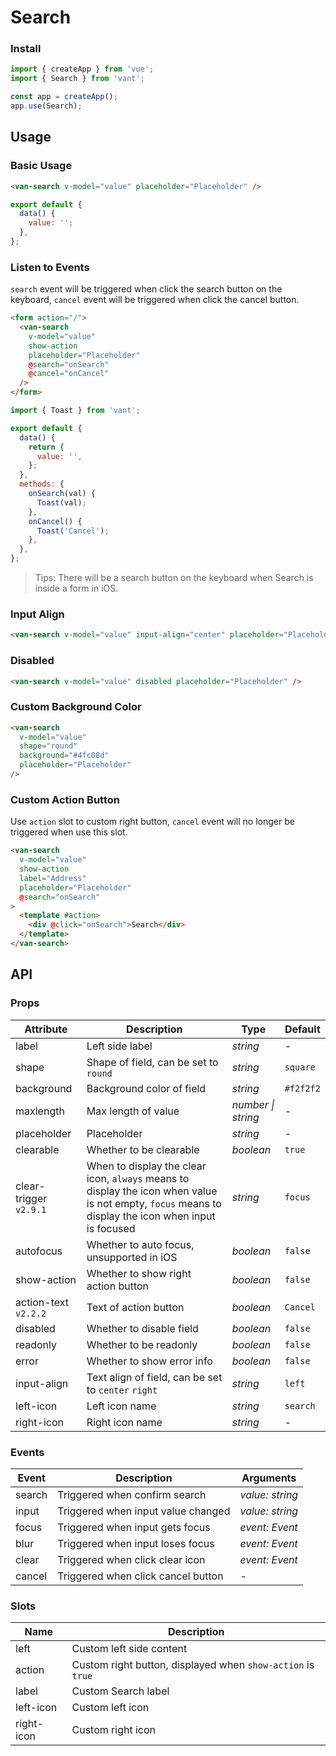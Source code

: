 # Search

### Install

```js
import { createApp } from 'vue';
import { Search } from 'vant';

const app = createApp();
app.use(Search);
```

## Usage

### Basic Usage

```html
<van-search v-model="value" placeholder="Placeholder" />
```

```js
export default {
  data() {
    value: '';
  },
};
```

### Listen to Events

`search` event will be triggered when click the search button on the keyboard, `cancel` event will be triggered when click the cancel button.

```html
<form action="/">
  <van-search
    v-model="value"
    show-action
    placeholder="Placeholder"
    @search="onSearch"
    @cancel="onCancel"
  />
</form>
```

```js
import { Toast } from 'vant';

export default {
  data() {
    return {
      value: '',
    };
  },
  methods: {
    onSearch(val) {
      Toast(val);
    },
    onCancel() {
      Toast('Cancel');
    },
  },
};
```

> Tips: There will be a search button on the keyboard when Search is inside a form in iOS.

### Input Align

```html
<van-search v-model="value" input-align="center" placeholder="Placeholder" />
```

### Disabled

```html
<van-search v-model="value" disabled placeholder="Placeholder" />
```

### Custom Background Color

```html
<van-search
  v-model="value"
  shape="round"
  background="#4fc08d"
  placeholder="Placeholder"
/>
```

### Custom Action Button

Use `action` slot to custom right button, `cancel` event will no longer be triggered when use this slot.

```html
<van-search
  v-model="value"
  show-action
  label="Address"
  placeholder="Placeholder"
  @search="onSearch"
>
  <template #action>
    <div @click="onSearch">Search</div>
  </template>
</van-search>
```

## API

### Props

| Attribute | Description | Type | Default |
| --- | --- | --- | --- |
| label | Left side label | _string_ | - |
| shape | Shape of field, can be set to `round` | _string_ | `square` |
| background | Background color of field | _string_ | `#f2f2f2` |
| maxlength | Max length of value | _number \| string_ | - |
| placeholder | Placeholder | _string_ | - |
| clearable | Whether to be clearable | _boolean_ | `true` |
| clear-trigger `v2.9.1` | When to display the clear icon, `always` means to display the icon when value is not empty, `focus` means to display the icon when input is focused | _string_ | `focus` |
| autofocus | Whether to auto focus, unsupported in iOS | _boolean_ | `false` |
| show-action | Whether to show right action button | _boolean_ | `false` |
| action-text `v2.2.2` | Text of action button | _boolean_ | `Cancel` |
| disabled | Whether to disable field | _boolean_ | `false` |
| readonly | Whether to be readonly | _boolean_ | `false` |
| error | Whether to show error info | _boolean_ | `false` |
| input-align | Text align of field, can be set to `center` `right` | _string_ | `left` |
| left-icon | Left icon name | _string_ | `search` |
| right-icon | Right icon name | _string_ | - |

### Events

| Event  | Description                        | Arguments       |
| ------ | ---------------------------------- | --------------- |
| search | Triggered when confirm search      | _value: string_ |
| input  | Triggered when input value changed | _value: string_ |
| focus  | Triggered when input gets focus    | _event: Event_  |
| blur   | Triggered when input loses focus   | _event: Event_  |
| clear  | Triggered when click clear icon    | _event: Event_  |
| cancel | Triggered when click cancel button | -               |

### Slots

| Name       | Description                                                 |
| ---------- | ----------------------------------------------------------- |
| left       | Custom left side content                                    |
| action     | Custom right button, displayed when `show-action` is `true` |
| label      | Custom Search label                                         |
| left-icon  | Custom left icon                                            |
| right-icon | Custom right icon                                           |
